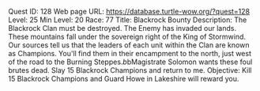 Quest ID: 128
Web page URL: https://database.turtle-wow.org/?quest=128
Level: 25
Min Level: 20
Race: 77
Title: Blackrock Bounty
Description: The Blackrock Clan must be destroyed. The Enemy has invaded our lands. These mountains fall under the sovereign right of the King of Stormwind. Our sources tell us that the leaders of each unit within the Clan are known as Champions. You'll find them in their encampment to the north, just west of the road to the Burning Steppes.$b$bMagistrate Solomon wants these foul brutes dead. Slay 15 Blackrock Champions and return to me.
Objective: Kill 15 Blackrock Champions and Guard Howe in Lakeshire will reward you.
